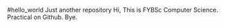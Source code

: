 #hello_world
Just another repository
Hi, 
This is FYBSc Computer Science.
Practical on Github.
Bye.
